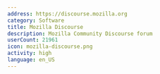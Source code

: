 ```yaml
---
address: https://discourse.mozilla.org
category: Software
title: Mozilla Discourse
description: Mozilla Community Discourse forum
userCount: 21961
icon: mozilla-discourse.png
activity: high
language: en_US
---
```

